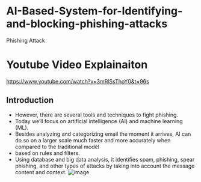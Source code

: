 # AI-Based-System-for-Identifying-and-blocking-phishing-attacks
Phishing Attack

# Youtube Video Explainaiton 
https://www.youtube.com/watch?v=3mRlSsThoY0&t=96s

## Introduction 
* However, there are several tools and techniques to fight phishing. 
* Today we’ll focus on artificial intelligence (AI) and machine learning (ML).
* Besides analyzing and categorizing email the moment it arrives, AI can do so on a larger scale much faster and more accurately when compared to the traditional model
* based on rules and filters.
* Using database and big data analysis, it identifies spam, phishing, spear phishing, and other types of attacks by taking into account the message content and context.
![image](https://user-images.githubusercontent.com/91012774/235412336-8afa0a22-6608-4610-a65c-5da83ed33e34.png)

## 
